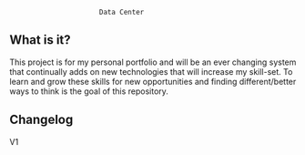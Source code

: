 
                          Data Center

What is it?
-----------

This project is for my personal portfolio and will be an ever changing 
system that continually adds on new technologies that will increase my 
skill-set. To learn and grow these skills for new opportunities and 
finding different/better ways to think is the goal of this repository.

Changelog
-----------

V1